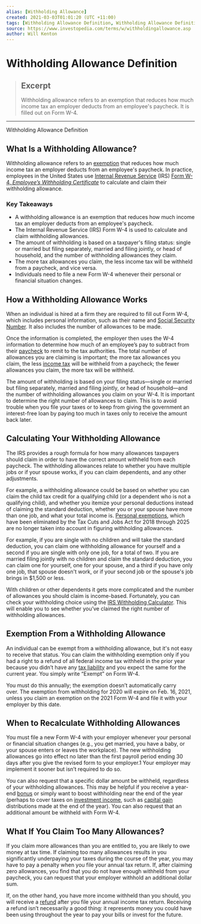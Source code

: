 ```yaml
---
alias: [Withholding Allowance]
created: 2021-03-03T01:01:20 (UTC +11:00)
tags: [Withholding Allowance Definition, Withholding Allowance Definition]
source: https://www.investopedia.com/terms/w/withholdingallowance.asp
author: Will Kenton
---
```


# Withholding Allowance Definition

> ## Excerpt
> Withholding allowance refers to an exemption that reduces how much income tax an employer deducts from an employee's paycheck. It is filled out on Form W-4.

---

Withholding Allowance Definition
## What Is a Withholding Allowance?

Withholding allowance refers to an [exemption](https://www.investopedia.com/terms/e/exemption.asp) that reduces how much income tax an employer deducts from an employee's paycheck. In practice, employees in the United States use [Internal Revenue Service](https://www.investopedia.com/terms/i/irs.asp) (IRS) [Form W-4, _Employee’s Withholding Certificate_](https://www.irs.gov/pub/irs-pdf/fw4.pdf) to calculate and claim their withholding allowance.

### Key Takeaways

-   A withholding allowance is an exemption that reduces how much income tax an employer deducts from an employee's paycheck.
-   The Internal Revenue Service (IRS) Form W-4 is used to calculate and claim withholding allowances.
-   The amount of withholding is based on a taxpayer's filing status: single or married but filing separately, married and filing jointly, or head of household, and the number of withholding allowances they claim.
-   The more tax allowances you claim, the less income tax will be withheld from a paycheck, and vice versa.
-   Individuals need to file a new Form W-4 whenever their personal or financial situation changes.

## How a Withholding Allowance Works

When an individual is hired at a firm they are required to fill out Form W-4, which includes personal information, such as their name and [Social Security Number](https://www.investopedia.com/terms/s/ssn.asp). It also includes the number of allowances to be made.

Once the information is completed, the employer then uses the W-4 information to determine how much of an employee’s pay to subtract from their [paycheck](https://www.investopedia.com/terms/p/payroll.asp) to remit to the tax authorities. The total number of allowances you are claiming is important; the more tax allowances you claim, the less [income tax](https://www.investopedia.com/terms/i/incometax.asp) will be withheld from a paycheck; the fewer allowances you claim, the more tax will be withheld.

The amount of withholding is based on your filing status—single or married but filing separately, married and filing jointly, or head of household—and the number of withholding allowances you claim on your W-4. It is important to determine the right number of allowances to claim. This is to avoid trouble when you file your taxes or to keep from giving the government an interest-free loan by paying too much in taxes only to receive the amount back later.

## Calculating Your Withholding Allowance

The IRS provides a rough formula for how many allowances taxpayers should claim in order to have the correct amount withheld from each paycheck. The withholding allowances relate to whether you have multiple jobs or if your spouse works, if you can claim dependents, and any other adjustments.

For example, a withholding allowance could be based on whether you can claim the child tax credit for a qualifying child (or a dependent who is not a qualifying child), and whether you itemize your personal deductions instead of claiming the standard deduction, whether you or your spouse have more than one job, and what your total income is. [Personal exemptions](https://www.investopedia.com/terms/p/personal-exemption.asp), which have been eliminated by the Tax Cuts and Jobs Act for 2018 through 2025 are no longer taken into account in figuring withholding allowances.

For example, if you are single with no children and will take the standard deduction, you can claim one withholding allowance for yourself and a second if you are single with only one job, for a total of two. If you are married filing jointly with no children and claim the standard deduction, you can claim one for yourself, one for your spouse, and a third if you have only one job, that spouse doesn't work, or if your second job or the spouse's job brings in $1,500 or less.

With children or other dependents it gets more complicated and the number of allowances you should claim is income-based. Fortunately, you can check your withholding choice using the [IRS Withholding Calculator](https://www.irs.gov/individuals/tax-withholding-estimator). This will enable you to see whether you’ve claimed the right number of withholding allowances.

## Exemption From a Withholding Allowance

An individual can be exempt from a withholding allowance, but it's not easy to receive that status. You can claim the withholding exemption only if you had a right to a refund of all federal income tax withheld in the prior year because you didn’t have any [tax liability](https://www.investopedia.com/terms/t/taxliability.asp) and you expect the same for the current year. You simply write “Exempt” on Form W-4.

You must do this annually; the exemption doesn’t automatically carry over. The exemption from withholding for 2020 will expire on Feb. 16, 2021, unless you claim an exemption on the 2021 Form W-4 and file it with your employer by this date.

## When to Recalculate Withholding Allowances

You must file a new Form W-4 with your employer whenever your personal or financial situation changes (e.g., you get married, you have a baby, or your spouse enters or leaves the workplace). The new withholding allowances go into effect no later than the first payroll period ending 30 days after you give the revised form to your employer.1 Your employer may implement it sooner but isn’t required to do so.

You can also request that a specific dollar amount be withheld, regardless of your withholding allowances. This may be helpful if you receive a year-end [bonus](https://www.investopedia.com/terms/b/bonus.asp) or simply want to boost withholding near the end of the year (perhaps to cover taxes on [investment income](https://www.investopedia.com/terms/i/investmentincome.asp), such as [capital gain](https://www.investopedia.com/terms/c/capitalgain.asp) distributions made at the end of the year). You can also request that an additional amount be withheld with Form W-4.

## What If You Claim Too Many Allowances?

If you claim more allowances than you are entitled to, you are likely to owe money at tax time. If claiming too many allowances results in you significantly underpaying your taxes during the course of the year, you may have to pay a penalty when you file your annual tax return. If, after claiming zero allowances, you find that you do not have enough withheld from your paycheck, you can request that your employer withhold an additional dollar sum.

If, on the other hand, you have more income withheld than you should, you will receive a [refund](https://www.investopedia.com/terms/t/tax-refund.asp) after you file your annual income tax return. Receiving a refund isn’t necessarily a good thing: it represents money you could have been using throughout the year to pay your bills or invest for the future.
